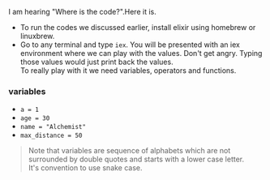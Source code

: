 I am hearing "Where is the code?".Here it is.   
- To run the codes we discussed earlier, install elixir using homebrew or linuxbrew.
- Go to any terminal and type `iex`. You will be presented with an iex environment where we can play with the values.
Don't get angry. Typing those values would just print back the values.  
To really play with it we need variables, operators and functions.

### variables
- `a = 1`
- `age = 30`
- `name = "Alchemist"`
- `max_distance = 50`
>Note that variables are sequence of alphabets which are not surrounded by double quotes and starts with a lower case letter.  
It's convention to use snake case.